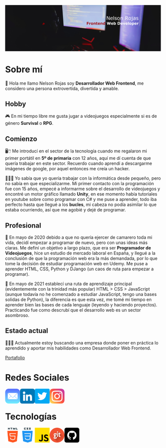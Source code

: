 <img src="img/my-linkedin-banner.jpg">

# Sobre mí

👋 Hola me llamo Nelson Rojas soy **Desarrollador Web Frontend**, me considero una persona extrovertida, divertida y amable.



## Hobby

🎮 En mi tiempo libre me gusta jugar a videojuegos especialmente si es de género **Survival** o **RPG**.




## Comienzo

🖥️🖱️ Me introducí en el sector de la tecnología cuando me regalaron mi primer portátil en **5º de primaria** con 12 años, aquí me dí cuenta de que quería trabajar en este sector. Recuerdo cuando aprendí a descargarme imágenes de google, por aquel entonces me creía un hacker.



👨🏾‍💻 Yo sabía que yo quería trabajar con la informática desde pequeño, pero no sabía en que especializarme. Mi primer contacto con la programación fue con 15 años, empecé a informarme sobre el desarrollo de videojuegos y encontré un motor gráfico llamado **Unity**, en ese momento había tutoriales en youtube sobre como programar con C# y me puse a aprender, todo iba perfecto hasta que llegué a los **bucles**, mi cabeza no podía asimilar lo que estaba ocurriendo, así que me agobié y dejé de programar.

## Profesional

📝 En mayo de 2020 debido a que no quería ejercer de camarero toda mi vida, decidí empezar a programar de nuevo, pero con unas ideas más claras. Me definí un objetivo a largo plazo, que era ser **Programador de Videojuegos**, hice un estudio de mercado laboral en España, y llegué a la conclusión de que la programación web era la más demandada, por lo que tome la decisión de estudiar programación web en Udemy. Me puse a aprender HTML, CSS, Python y DJango (un caos de ruta para empezar a programar).



🧐 En mayo de 2021 establecí una ruta de aprendizaje principal (evidentemente con la trinidad más popular) HTML > CSS > JavaScript (aunque todavía no he comenzado a estudiar JavaScript, tengo una bases solidas de Python), la diferencia es que esta vez, me tomé mi tiempo en aprender bien las bases de cada lenguaje (leyendo y haciendo proyectos). Practicando fue como descrubí que el desarrollo web es un sector asombroso.

## Estado actual

👨🏾‍💼 Actualmente estoy buscando una empresa donde poner en práctica lo aprendido y aportar mis habilidades como Desarrollador Web Frontend.

[Portafolio](https://www.nelsonrojas.website)

# Redes Sociales
<a href="mailto:nelson_rojas_janda@hotmail.com">
    <img align="left" src="img/mail.png" alt="email" width="48">
</a>
<a href="https://www.linkedin.com/in/nr-dev">
    <img align="left" src="img/linkedin.png" width="48">
</a>
<a href="https://twitter.com/N3LSONROJ4S">
    <img align="left" src="img/twitter.png" width="48">
</a>
<a href="https://instagram.com/na_rj_?utm_medium=copy_link">
    <img align="left" src="img/instagram.png" width="48">
</a>

<br><br>

# Tecnologías
<img align="left" src="img/html-5.png" width="48">
<img align="left" src="img/css.png" width="48">
<img align="left" src="img/js.png" width="48">
<img align="left" src="img/git.png" width="48">
<img align="left" src="img/github.png" width="48">
